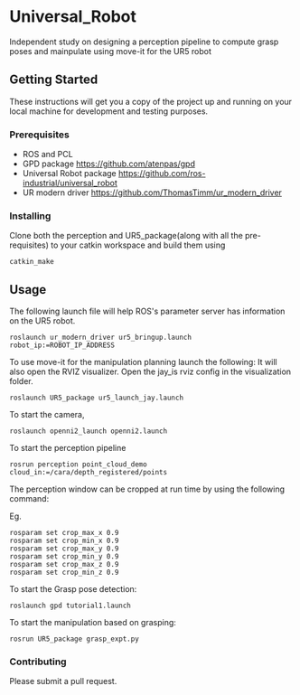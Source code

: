 # Universal_Robot
Independent study on designing a perception pipeline to compute grasp poses and mainpulate using move-it for the UR5 robot

## Getting Started

These instructions will get you a copy of the project up and running on your local machine for development and testing purposes. 

### Prerequisites



* ROS and PCL 
* GPD package https://github.com/atenpas/gpd
* Universal Robot package https://github.com/ros-industrial/universal_robot
* UR modern driver https://github.com/ThomasTimm/ur_modern_driver


### Installing

Clone both the perception and UR5_package(along with all the pre-requisites) to your catkin workspace and build them using

```
catkin_make
```


## Usage

The following launch file will help ROS's parameter server has information on the UR5 robot.

```
roslaunch ur_modern_driver ur5_bringup.launch robot_ip:=ROBOT_IP_ADDRESS
```
To use move-it for the manipulation planning launch the following: It will also open the RVIZ visualizer. Open the jay_is rviz config
in the visualization folder.
```
roslaunch UR5_package ur5_launch_jay.launch
```
To start the camera,
```
roslaunch openni2_launch openni2.launch
```
To start the perception pipeline 
```
rosrun perception point_cloud_demo cloud_in:=/cara/depth_registered/points
```

The perception window can be cropped at run time by using the following command:

Eg.
```
rosparam set crop_max_x 0.9
rosparam set crop_min_x 0.9
rosparam set crop_max_y 0.9
rosparam set crop_min_y 0.9
rosparam set crop_max_z 0.9
rosparam set crop_min_z 0.9
```
To start the Grasp pose detection: 
```
roslaunch gpd tutorial1.launch
```

To start the manipulation based on grasping:

```
rosrun UR5_package grasp_expt.py
```
### Contributing

Please submit a pull request. 
